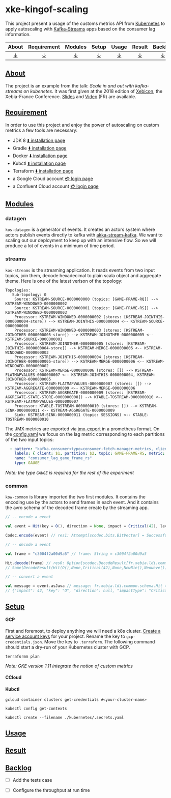 # xke-kingof-scaling

This project present a usage of the customs metrics API from [Kubernetes](https://kubernetes.io/) to apply autoscaling 
with [Kafka-Streams](https://kafka.apache.org/documentation/streams/) apps based on the consumer lag information. 

|About  | Requirement  | Modules  | Setup  | Usage  | Result  | Backlog  |
|:---:|:---:|:---:|:---:|:---:|:---:|:---:|
|[↓](#about)  |[↓](#requirement)   |[↓](#modules)   |[↓](#setup)  |[↓](#usage)   |[↓](#result) |[↓](#backlog)|  

## [About](#about)
The project is an example from the talk: _Scale in and out with kafka-streams on kubenetes_. It was first given at the
2018 edition of [Xebicon](https://xebicon.fr), the Xebia-France Conference. 
[Slides](https://speakerdeck.com/loicdivad/scale-out-with-kafka-streams-and-kubernetes) and 
[Video](https://www.youtube.com/watch?v=gf1PJ7SJ55s) (FR) are available.

## [Requirement](#requirement)
In order to use this project and enjoy the power of autoscaling on custom metrics a few tools are necessary:
- JDK 8 [:arrow_down: installation page](https://www.oracle.com/technetwork/java/javase/downloads/jdk8-downloads-2133151.html)
- Gradle [:arrow_down: installation page](https://gradle.org/install/)
- Docker [:arrow_down: installation page](https://docs.docker.com/install/)
- Kubctl [:arrow_down: installation page](https://kubernetes.io/docs/tasks/tools/install-kubectl/)
- Terraform [:arrow_down: installation page](https://www.terraform.io/downloads.html)
- a Google Cloud account [:credit_card: login page](https://cloud.google.com/)
- a Confluent Cloud account [:credit_card: login page](https://confluent.cloud/login)

## [Modules](#modules)

### datagen
`kos-datagen` is a generator of events. It creates an actors system where actors publish events directly to kafka with 
[akka-stream-kafka](https://doc.akka.io/docs/akka-stream-kafka/current/home.html). We want to scaling out our deployment
to keep up with an intensive flow. So we will produce a lot of events in a minimum of time period.

### streams
`kos-streams` is the streaming application. It reads events from two input topics, join them, decode 
hexadecimal to plain scala object and aggregate theme. Here is one of the latest verison of the topology: 
```
Topologies:
   Sub-topology: 0
    Source: KSTREAM-SOURCE-0000000000 (topics: [GAME-FRAME-RQ]) --> KSTREAM-WINDOWED-0000000002
    Source: KSTREAM-SOURCE-0000000001 (topics: [GAME-FRAME-RS]) --> KSTREAM-WINDOWED-0000000003
    Processor: KSTREAM-WINDOWED-0000000002 (stores: [KSTREAM-JOINTHIS-0000000004-store]) --> KSTREAM-JOINTHIS-0000000004 <-- KSTREAM-SOURCE-0000000000
    Processor: KSTREAM-WINDOWED-0000000003 (stores: [KSTREAM-JOINOTHER-0000000005-store]) --> KSTREAM-JOINOTHER-0000000005 <-- KSTREAM-SOURCE-0000000001
    Processor: KSTREAM-JOINOTHER-0000000005 (stores: [KSTREAM-JOINTHIS-0000000004-store]) --> KSTREAM-MERGE-0000000006 <-- KSTREAM-WINDOWED-0000000003
    Processor: KSTREAM-JOINTHIS-0000000004 (stores: [KSTREAM-JOINOTHER-0000000005-store]) --> KSTREAM-MERGE-0000000006 <-- KSTREAM-WINDOWED-0000000002
    Processor: KSTREAM-MERGE-0000000006 (stores: []) --> KSTREAM-FLATMAPVALUES-0000000007 <-- KSTREAM-JOINTHIS-0000000004, KSTREAM-JOINOTHER-0000000005
    Processor: KSTREAM-FLATMAPVALUES-0000000007 (stores: []) --> KSTREAM-AGGREGATE-0000000009 <-- KSTREAM-MERGE-0000000006
    Processor: KSTREAM-AGGREGATE-0000000009 (stores: [KSTREAM-AGGREGATE-STATE-STORE-0000000008]) --> KTABLE-TOSTREAM-0000000010 <-- KSTREAM-FLATMAPVALUES-0000000007
    Processor: KTABLE-TOSTREAM-0000000010 (stores: []) --> KSTREAM-SINK-0000000011 <-- KSTREAM-AGGREGATE-0000000009
    Sink: KSTREAM-SINK-0000000011 (topic: SESSIONS) <-- KTABLE-TOSTREAM-0000000010
``` 
The JMX metrics are exported via [jmx-export](https://github.com/prometheus/jmx_exporter) in a prometheus format. 
On the [config.yaml](./kos-streams/docker/config.yaml) we focus on the lag metric corresponding to each partitions of 
the two input topics:

```yaml
  - pattern: "kafka.consumer<type=consumer-fetch-manager-metrics, client-id=(.*), topic=GAME-FRAME-RS, partition=(.*)><>records-lag: (.*)"
    labels: { client: $1, partition: $2, topic: GAME-FRAME-RS, metric: records-lag }
    name: "consumer_lag_game_frame_rs"
    type: GAUGE
```
_Note: the type `GAUGE` is required for the rest of the experiment_

### common
`kow-common` is library imported the two first modules. It contains the encoding use by the actors to send frames
in each event. And it contains the avro schema of the decoded frame create by the streaming app.

```scala
// -- encode a event

val event = Hit(key = O(), direction = None, impact = Critical(42), level = NewBie(), game = Neowave())

Codec.encode(event) // res1: Attempt[scodec.bits.BitVector] = Successful(BitVector(56 bits, 0xc3004f2a00d9a5))

// -- decode a event

val frame = "c3004f2a00d9a5" // frame: String = c3004f2a00d9a5

Hit.decode(frame) // res0: Option[scodec.DecodeResult[fr.xebia.ldi.common.frame.Hit]] = 
// Some(DecodeResult(Hit(O(),None,Critical(42),None,NewBie(),Neowave()),BitVector(empty)))

// -- convert a event

val message = event.asJava // message: fr.xebia.ldi.common.schema.Hit = 
// {"impact": 42, "key": "O", "direction": null, "impactType": "Critical", "level": "NewBie", "game": "Neowave"}
```

## [Setup](#setup)

#### GCP 
First and foremost, to deploy anything we will need a k8s cluster.
[Create a service account keys](https://cloud.google.com/iam/docs/creating-managing-service-account-keys) 
for your project. Rename the key to `gcp-credentials.json`. Move the key to `.terraform`. The following command should
start a dry-run of your Kubernetes cluster with GCP.

```sell
terraformm plan
```
_Note: GKE version 1.11 integrate the notion of custom metrics_

#### CCloud

#### Kubctl

```shell
gcloud container clusters get-credentials #<your-cluster-name>
```

```shell 
kubectl config get-contexts
```

```
kubectl create --filename ./kubernetes/.secrets.yaml
```

## [Usage](#usage)

## [Result](#result)

## [Backlog](#backlog)
- [ ] Add the tests case
- [ ] Configure the throughput at run time


